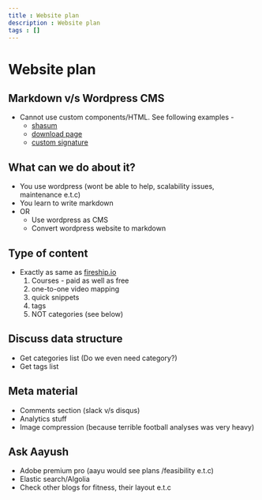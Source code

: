 ```yaml
---
title : Website plan
description : Website plan
tags : []
---
```


# Website plan

## Markdown v/s Wordpress CMS
* Cannot use custom components/HTML. See following examples -
  * [shasum](https://quarkjs.io/download/)
  * [download page](https://quarkjs.io/download/)
  * [custom signature](https://quarkjs.io/FAQ/about.html)

## What can we do about it?
* You use wordpress (wont be able to help, scalability issues, maintenance e.t.c)
* You learn to write markdown
* OR
  * Use wordpress as CMS
  * Convert wordpress website to markdown

## Type of content
* Exactly as same as [fireship.io](https://fireship.io)
  1. Courses - paid as well as free
  2. one-to-one video mapping
  3. quick snippets
  4. tags
  5. NOT categories (see below)

## Discuss data structure
* Get categories list (Do we even need category?)
* Get tags list

## Meta material
* Comments section (slack v/s disqus)
* Analytics stuff
* Image compression (because terrible football analyses was very heavy)

## Ask Aayush
* Adobe premium pro (aayu would see plans /feasibility e.t.c)
* Elastic search/Algolia
* Check other blogs for fitness, their layout e.t.c